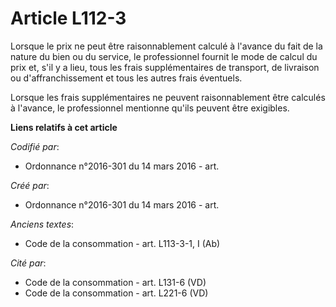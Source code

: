 # Article L112-3

Lorsque le prix ne peut être raisonnablement calculé à l'avance du fait de la nature du bien ou du service, le professionnel
fournit le mode de calcul du prix et, s'il y a lieu, tous les frais supplémentaires de transport, de livraison ou
d'affranchissement et tous les autres frais éventuels.

Lorsque les frais supplémentaires ne peuvent raisonnablement être calculés à l'avance, le professionnel mentionne qu'ils
peuvent être exigibles.

**Liens relatifs à cet article**

_Codifié par_:

  - Ordonnance n°2016-301 du 14 mars 2016 - art.

_Créé par_:

  - Ordonnance n°2016-301 du 14 mars 2016 - art.

_Anciens textes_:

  - Code de la consommation - art. L113-3-1, I (Ab)

_Cité par_:

  - Code de la consommation - art. L131-6 (VD)
  - Code de la consommation - art. L221-6 (VD)
